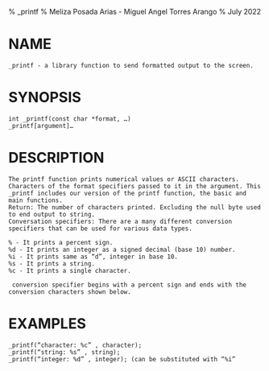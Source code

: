 % _printf
% Meliza Posada Arias - Miguel Angel Torres Arango
% July 2022

# NAME 

	_printf - a library function to send formatted output to the screen.

# SYNOPSIS

	int _printf(const char *format, …)
	_printf[argument]…

# DESCRIPTION

	The printf function prints numerical values or ASCII characters. Characters of the format specifiers passed to it in the argument. This _printf includes our version of the printf function, the basic and main functions.
	Return: The number of characters printed. Excluding the null byte used to end output to string.
	Conversation specifiers: There are a many different conversion specifiers that can be used for various data types.

	% - It prints a percent sign.
	%d - It prints an integer as a signed decimal (base 10) number.
	%i - It prints same as “d”, integer in base 10.
	%s - It prints a string.
	%c - It prints a single character.

	 conversion specifier begins with a percent sign and ends with the conversion characters shown below.

# EXAMPLES

	_printf(“character: %c” , character);
	_printf(“string: %s” , string);
	_printf(“integer: %d” , integer); (can be substituted with “%i”
